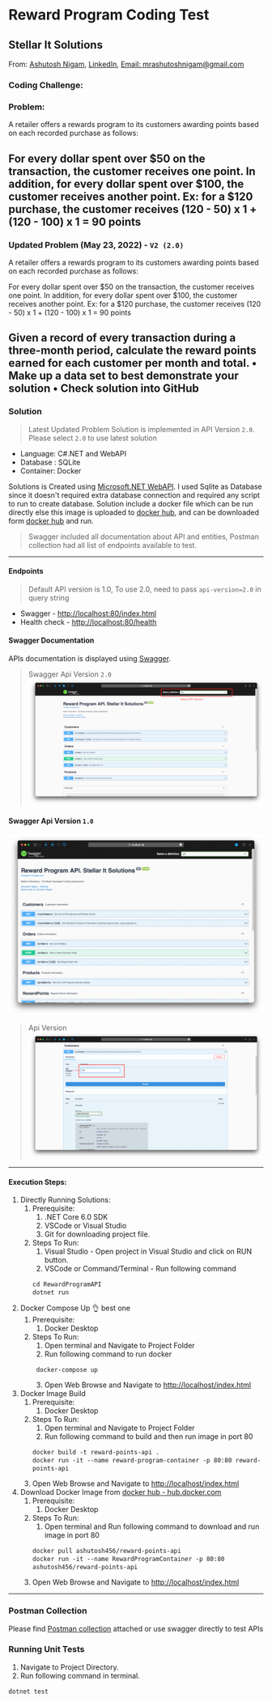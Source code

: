 # Reward Program Coding Test

## Stellar It Solutions

From: [Ashutosh Nigam](https://www.ashutoshnigam.in), [LinkedIn](https://www.linkedin.com/in/mrashutoshnigam/),
[Email: mrashutoshnigam@gmail.com](emailto:mrashutoshnigam@gmail.com)

### Coding Challenge:

### Problem:

A retailer offers a rewards program to its customers awarding points based on each recorded purchase as follows:

For every dollar spent over $50 on the transaction, the customer receives one point.
In addition, for every dollar spent over $100, the customer receives another point.
Ex: for a $120 purchase, the customer receives
(120 - 50) x 1 + (120 - 100) x 1 = 90 points
---
### Updated Problem (May 23, 2022) - `V2 (2.0)`
A retailer offers a rewards program to its customers awarding points based on each recorded purchase as follows:

For every dollar spent over $50 on the transaction, the customer receives one point.
In addition, for every dollar spent over $100, the customer receives another point.
Ex: for a $120 purchase, the customer receives
(120 - 50) x 1 + (120 - 100) x 1 = 90 points

Given a record of every transaction during a three-month period, calculate the reward points earned for each customer per month and total.
•	Make up a data set to best demonstrate your solution
•	Check solution into GitHub
---
### Solution
> Latest  Updated Problem Solution is implemented in API Version `2.0`. Please select `2.0` to use latest solution
- Language: C#.NET and WebAPI
- Database : SQLite
- Container: Docker

Solutions is Created using [Microsoft.NET WebAPI](https://dotnet.microsoft.com/en-us/apps/aspnet/apis). I used Sqlite as
Database since it doesn't required extra database connection and required any script to run to create database.
Solution include a docker file which can be run directly else this image is uploaded to [docker hub](hub.docker.com),
and can be downloaded form [docker hub](hub.docker.com) and run.

> Swagger included all documentation about API and entities, Postman collection had all list of endpoints available to test.
---

#### Endpoints
> Default API version is 1.0, To use 2.0, need to pass `api-version=2.0` in query string
- Swagger - [http://localhost:80/index.html](http://localhost/index.html)
- Health check - [http://localhost:80/health](http://localhost/health)

#### Swagger Documentation

APIs documentation is displayed using [Swagger](https://swagger.io).

> Swagger Api Version `2.0`
![Swagger V2](./AdditionalContent/swagger_v2.png "API Swagger V2")
#### Swagger Api Version `1.0`
![Swagger](./AdditionalContent/swagger.png "API Swagger")
> Api Version 
![Swagger](./AdditionalContent/swagger_api_version.png "API version Swagger")
---

#### Execution Steps:

1. Directly Running Solutions:
    1. Prerequisite:
        1. .NET Core 6.0 SDK
        2. VSCode or Visual Studio
        3. Git for downloading project file.
    2. Steps To Run:
        1. Visual Studio - Open project in Visual Studio and click on RUN button.
        2. VSCode or Command/Terminal - Run following command
       ```shell
       cd RewardProgramAPI
       dotnet run
       ```
2. Docker Compose Up :ok_hand: best one
    1. Prerequisite:
        1. Docker Desktop
    2. Steps To Run:
        1. Open terminal and Navigate to Project Folder
        2. Run following command to run docker
       ```shell
        docker-compose up
       ```
        3. Open Web Browse and Navigate to [http://localhost/index.html](http://localhost/index.html)
3. Docker Image Build
    1. Prerequisite:
        1. Docker Desktop
    2. Steps To Run:
        1. Open terminal and Navigate to Project Folder
        2. Run following command to build and then run image in port 80
       ```shell
       docker build -t reward-points-api .
       docker run -it --name reward-program-container -p 80:80 reward-points-api 
       ```
    3. Open Web Browse and Navigate to [http://localhost/index.html](http://localhost/index.html)
4. Download Docker Image from [docker hub - hub.docker.com](hub.docker.com)
    1. Prerequisite:
        1. Docker Desktop
    2. Steps To Run:
        1. Open terminal and Run following command to download and run image in port 80
       ```shell
       docker pull ashutosh456/reward-points-api
       docker run -it --name RewardProgramContainer -p 80:80 ashutosh456/reward-points-api
       ```
    3. Open Web Browse and Navigate to [http://localhost/index.html](http://localhost/index.html)

---

### Postman Collection

Please find [Postman collection](./RewardProgramsAPI.postman_collection.json) attached or use swagger directly to test APIs 

### Running Unit Tests

1. Navigate to Project Directory.
2. Run following command in terminal.

```shell
dotnet test 
```
